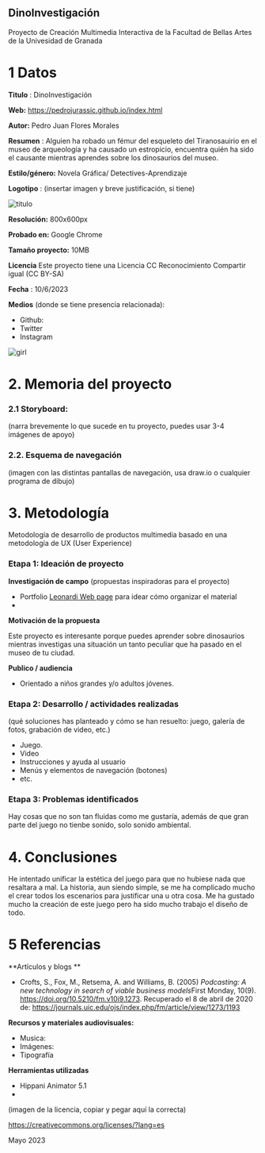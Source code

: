 ## DinoInvestigación

Proyecto de Creación Multimedia Interactiva de la  Facultad de Bellas Artes de la Univesidad de Granada



# 1 Datos 



**Titulo** : DinoInvestigación

**Web:**   https://pedrojurassic.github.io/index.html

**Autor:**  Pedro Juan Flores Morales

**Resumen** : Alguien ha robado un fémur del esqueleto del Tiranosauirio en el museo de arqueología y ha causado un estropicio, encuentra quién ha sido el causante mientras aprendes sobre los dinosaurios del museo.

**Estilo/género:**  Novela Gráfica/ Detectives-Aprendizaje

**Logotipo** : (insertar imagen y breve justificación, si  tiene) 

![titulo](https://github.com/Pedrojurassic/Pedrojuraasic.github.io/medios/titulo.png)

**Resolución:** 800x600px

**Probado en:**   Google Chrome

**Tamaño proyecto:** 10MB

**Licencia** Este proyecto tiene una Licencia CC Reconocimiento Compartir igual (CC BY-SA)

**Fecha** : 10/6/2023

**Medios** (donde se tiene presencia relacionada):

- Github:
- Twitter
- Instagram


![girl](https://github.com/mgea/cmi20/blob/master/WalkingGirl_front01.png)

# 2. Memoria del proyecto 

### 2.1 Storyboard: 



(narra brevemente lo que sucede en tu proyecto, puedes usar 3-4 imágenes de apoyo)



### 2.2. Esquema de navegación 



(imagen con las distintas pantallas de navegación, usa draw.io o cualquier programa de dibujo)







# 3. Metodología

Metodología de desarrollo de productos multimedia basado en una metodología de UX (User Experience)



### Etapa 1: Ideación de proyecto

**Investigación de campo** (propuestas inspiradoras para el proyecto)

- Portfolio [Leonardi Web page](http://www.rleonardi.com/interactive-resume/) para idear cómo organizar el material
- 



**Motivación de la propuesta** 

Este  proyecto es interesante porque puedes aprender sobre dinosaurios mientras investigas una situación un tanto peculiar que ha pasado en el museo de tu ciudad.



**Publico / audiencia**

- Orientado a niños grandes y/o adultos jóvenes.





### Etapa 2: Desarrollo / actividades realizadas

(qué soluciones has planteado y cómo se han resuelto: juego, galería de fotos, grabación de video, etc.)

- Juego. 
- Video 
- Instrucciones y ayuda al usuario 
- Menús y elementos de navegación (botones)
- etc.



### Etapa 3: Problemas identificados

Hay cosas que no son tan fluidas como me gustaría, además de que gran parte del juego no tienbe sonido, solo sonido ambiental.



# 4. Conclusiones 

He intentado unificar la estética del juego para que no hubiese nada que resaltara a mal.
La historia, aun siendo simple, se me ha complicado mucho el crear todos los escenarios para justificar una u otra cosa. 
Me ha gustado mucho la creación de este juego pero ha sido mucho trabajo el diseño de todo.





# 5 Referencias 

**Artículos y blogs ** 

- Crofts, S., Fox, M., Retsema, A. and Williams, B. (2005) *Podcasting: A new technology in search of viable business models*First Monday, 10(9). https://doi.org/10.5210/fm.v10i9.1273. Recuperado el 8 de abril de 2020 de: https://journals.uic.edu/ojs/index.php/fm/article/view/1273/1193

**Recursos y materiales audiovisuales:**

* Musica:  
* Imágenes:  
* Tipografía

**Herramientas utilizadas**

- Hippani Animator 5.1
- 



(imagen de la licencia, copiar y pegar aquí la correcta)

https://creativecommons.org/licenses/?lang=es

Mayo 2023
